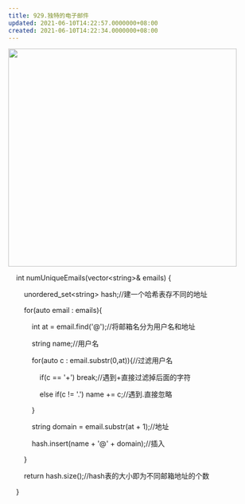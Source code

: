 ```yaml
---
title: 929.独特的电子邮件
updated: 2021-06-10T14:22:57.0000000+08:00
created: 2021-06-10T14:22:34.0000000+08:00
---
```


<img src="C:\Users\82772\AppData\Local\Temp\yifan&#39;s Notebook\pandoc/media/image1.png" style="width:4.78125in;height:4.5625in" />

    int numUniqueEmails(vector\<string>& emails) {

        unordered_set\<string> hash;//建一个哈希表存不同的地址

        for(auto email : emails){

            int at = email.find('@');//将邮箱名分为用户名和地址

            string name;//用户名

            for(auto c : email.substr(0,at)){//过滤用户名

                if(c == '+') break;//遇到+直接过滤掉后面的字符

                else if(c != '.') name += c;//遇到.直接忽略

            }

            string domain = email.substr(at + 1);//地址

            hash.insert(name + '@' + domain);//插入

        }

        return hash.size();//hash表的大小即为不同邮箱地址的个数

    }

